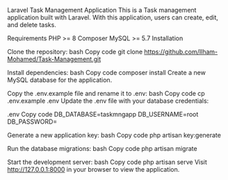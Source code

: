 Laravel Task Management Application
This is a Task management application built with Laravel. With this application, users can create, edit, and delete tasks.

Requirements
PHP >= 8
Composer
MySQL >= 5.7
Installation

Clone the repository:
bash
Copy code
git clone https://github.com/Ilham-Mohamed/Task-Management.git

Install dependencies:
bash
Copy code
composer install
Create a new MySQL database for the application.

Copy the .env.example file and rename it to .env:
bash
Copy code
cp .env.example .env
Update the .env file with your database credentials:

.env
Copy code
DB_DATABASE=taskmngapp
DB_USERNAME=root
DB_PASSWORD=

Generate a new application key:
bash
Copy code
php artisan key:generate

Run the database migrations:
bash
Copy code
php artisan migrate

Start the development server:
bash
Copy code
php artisan serve
Visit http://127.0.0.1:8000 in your browser to view the application.
